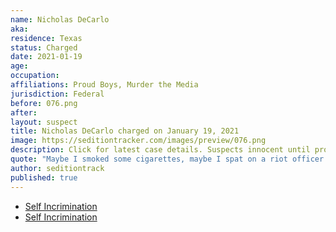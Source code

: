 ```yaml
---
name: Nicholas DeCarlo
aka:
residence: Texas
status: Charged
date: 2021-01-19
age:
occupation:
affiliations: Proud Boys, Murder the Media
jurisdiction: Federal
before: 076.png
after:
layout: suspect
title: Nicholas DeCarlo charged on January 19, 2021
image: https://seditiontracker.com/images/preview/076.png
description: Click for latest case details. Suspects innocent until proven guilty.
quote: "Maybe I smoked some cigarettes, maybe I spat on a riot officer. Maybe I didn't"
author: seditiontrack
published: true
---
```


- [Self Incrimination](https://www.rawstory.com/nick-decarlo/)
- [Self Incrimination](https://www.latimes.com/world-nation/story/2021-01-13/some-who-stormed-the-capitol-insist-what-i-did-was-journalism)